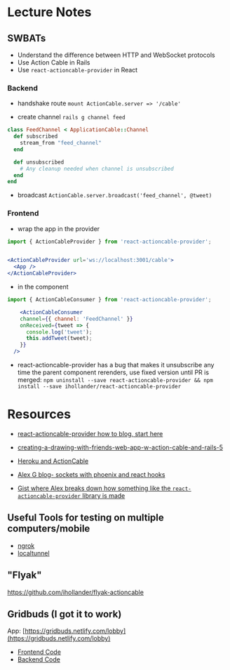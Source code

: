 # Lecture Notes

## SWBATs
- Understand the difference between HTTP and WebSocket protocols
- Use Action Cable in Rails
- Use `react-actioncable-provider` in React

### Backend
* handshake route
`mount ActionCable.server => '/cable'`

* create channel
`rails g channel feed`

```ruby
class FeedChannel < ApplicationCable::Channel
  def subscribed
    stream_from "feed_channel"
  end

  def unsubscribed
    # Any cleanup needed when channel is unsubscribed
  end
end
```

* broadcast
`ActionCable.server.broadcast('feed_channel', @tweet)`

### Frontend
* wrap the app in the provider

```jsx
import { ActionCableProvider } from 'react-actioncable-provider';


<ActionCableProvider url='ws://localhost:3001/cable'>
  <App />
</ActionCableProvider>
```

* in the component
```jsx
import { ActionCableConsumer } from 'react-actioncable-provider';

	<ActionCableConsumer
    channel={{ channel: 'FeedChannel' }}
    onReceived={tweet => {
      console.log('tweet');
      this.addTweet(tweet);
    }}
  />
```

* react-actioncable-provider has a bug that makes it unsubscribe any time the parent component rerenders, use fixed version until PR is merged:
`npm uninstall --save react-actioncable-provider && npm install --save ihollander/react-actioncable-provider`

# Resources

* [react-actioncable-provider how to blog, start here](https://medium.com/@dakota.lillie/using-action-cable-with-react-c37df065f296)
* [creating-a-drawing-with-friends-web-app-w-action-cable-and-rails-5](https://medium.com/@hdwatts/creating-a-drawing-with-friends-web-app-w-action-cable-and-rails-5-1052ac43d74b)
* [Heroku and ActionCable](https://blog.heroku.com/real_time_rails_implementing_websockets_in_rails_5_with_action_cable#what-are-websockets)
* [Alex G blog- sockets with phoenix and react hooks](https://medium.com/flatiron-labs/improving-ux-with-phoenix-channels-react-hooks-8e661d3a771e)


* [Gist where Alex breaks down how something like the `react-actioncable-provider` library is made](https://gist.github.com/alexgriff/7872ce828c867a1cc5f4e946e61f1998)

## Useful Tools for testing on multiple computers/mobile
* [ngrok](https://ngrok.com/)
* [localtunnel](https://github.com/localtunnel/localtunnel)

## "Flyak"
https://github.com/ihollander/flyak-actioncable

## Gridbuds (I got it to work)
App: [https://gridbuds.netlify.com/lobby](https://gridbuds.netlify.com/lobby)
* [Frontend Code](https://github.com/ihollander/react-ipuz)
* [Backend Code](https://github.com/ihollander/react-ipuz-api)